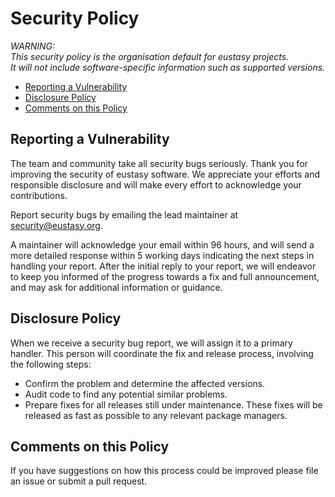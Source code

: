 # Security Policy

_WARNING:  
This security policy is the organisation default for eustasy projects.  
It will not include software-specific information such as supported versions._

  * [Reporting a Vulnerability](#reporting-a-vulnerability)
  * [Disclosure Policy](#disclosure-policy)
  * [Comments on this Policy](#comments-on-this-policy)
  
## Reporting a Vulnerability

The team and community take all security bugs seriously. Thank you for improving the security of eustasy software. We appreciate your efforts and responsible disclosure and will make every effort to acknowledge your contributions.

Report security bugs by emailing the lead maintainer at security@eustasy.org.

A maintainer will acknowledge your email within 96 hours, and will send a more detailed response within 5 working days indicating the next steps in handling your report. After the initial reply to your report, we will endeavor to keep you informed of the progress towards a fix and full announcement, and may ask for additional information or guidance.

## Disclosure Policy

When we receive a security bug report, we will assign it to a primary handler. This person will coordinate the fix and release process, involving the following steps:

  * Confirm the problem and determine the affected versions.
  * Audit code to find any potential similar problems.
  * Prepare fixes for all releases still under maintenance. These fixes will be released as fast as possible to any relevant package managers.

## Comments on this Policy

If you have suggestions on how this process could be improved please file an issue or submit a pull request.
